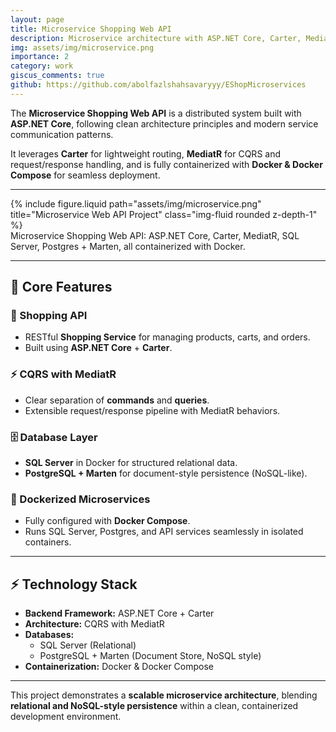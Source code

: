 ```yaml
---
layout: page
title: Microservice Shopping Web API
description: Microservice architecture with ASP.NET Core, Carter, MediatR, SQL Server & Postgres
img: assets/img/microservice.png
importance: 2
category: work
giscus_comments: true
github: https://github.com/abolfazlshahsavaryyy/EShopMicroservices
---
```


The **Microservice Shopping Web API** is a distributed system built with **ASP.NET Core**, following clean architecture principles and modern service communication patterns.  

It leverages **Carter** for lightweight routing, **MediatR** for CQRS and request/response handling, and is fully containerized with **Docker & Docker Compose** for seamless deployment.  

---

<div class="row justify-content-sm-center">
  <div class="col-sm-10 mt-3 mt-md-0">
    {% include figure.liquid path="assets/img/microservice.png" title="Microservice Web API Project" class="img-fluid rounded z-depth-1" %}
  </div>
</div>
<div class="caption">
  Microservice Shopping Web API: ASP.NET Core, Carter, MediatR, SQL Server, Postgres + Marten, all containerized with Docker.
</div>

---

## 📌 Core Features

### 🛒 Shopping API
- RESTful **Shopping Service** for managing products, carts, and orders.  
- Built using **ASP.NET Core** + **Carter**.  

### ⚡ CQRS with MediatR
- Clear separation of **commands** and **queries**.  
- Extensible request/response pipeline with MediatR behaviors.  

### 🗄️ Database Layer
- **SQL Server** in Docker for structured relational data.  
- **PostgreSQL + Marten** for document-style persistence (NoSQL-like).  

### 🐳 Dockerized Microservices
- Fully configured with **Docker Compose**.  
- Runs SQL Server, Postgres, and API services seamlessly in isolated containers.  

---

## ⚡ Technology Stack
- **Backend Framework:** ASP.NET Core + Carter  
- **Architecture:** CQRS with MediatR  
- **Databases:**  
  - SQL Server (Relational)  
  - PostgreSQL + Marten (Document Store, NoSQL style)  
- **Containerization:** Docker & Docker Compose  

---

This project demonstrates a **scalable microservice architecture**, blending **relational and NoSQL-style persistence** within a clean, containerized development environment.  
